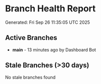 # Branch Health Report
Generated: Fri Sep 26 11:35:05 UTC 2025

## Active Branches
- **main** - 13 minutes ago by Dashboard Bot

## Stale Branches (>30 days)
No stale branches found
